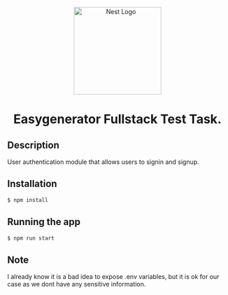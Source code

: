 <p align="center">
  <a href="http://nestjs.com/" target="blank"><img src="https://nestjs.com/img/logo-small.svg" width="200" alt="Nest Logo" /></a>
</p>

[circleci-image]: https://img.shields.io/circleci/build/github/nestjs/nest/master?token=abc123def456
[circleci-url]: https://circleci.com/gh/nestjs/nest

  <h1 align="center">Easygenerator Fullstack Test Task.</h1>

## Description

User authentication module that allows users to signin and signup.

## Installation

```bash
$ npm install
```

## Running the app

```bash
$ npm run start
```

## Note

<p>I already know it is a bad idea to expose .env variables, but it is ok for our case as we dont have any sensitive information.</p>
